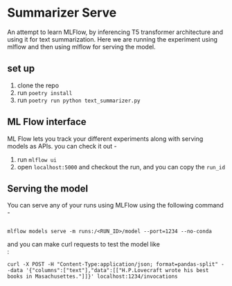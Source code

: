 # Summarizer Serve 

An attempt to learn MLFlow, by inferencing T5 transformer architecture and using it for text summarization.
Here we are running the experiment using mlflow and then using mlflow for serving the model. 

## set up
1. clone the repo
2. run `poetry install`
3. run `poetry run python text_summarizer.py `

## ML Flow interface 

ML Flow lets you track your different experiments along with serving models as APIs.
you can check it out - 
1. run `mlflow ui`
2. open `localhost:5000` and checkout the run, and you can copy the `run_id`

## Serving the model 
You can serve any of your runs using MLFlow using the following command <br>-
```shell

mlflow models serve -m runs:/<RUN_ID>/model --port=1234 --no-conda

```
and you can make curl requests to test the model like <br>:

```shell
curl -X POST -H "Content-Type:application/json; format=pandas-split" --data '{"columns":["text"],"data":[["H.P.Lovecraft wrote his best books in Masachusettes."]]}' localhost:1234/invocations

```
